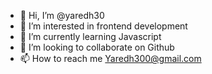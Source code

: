 - 👋 Hi, I’m @yaredh30
- 👀 I’m interested in frontend development
- 🌱 I’m currently learning Javascript
- 💞️ I’m looking to collaborate on Github
- 📫 How to reach me Yaredh300@gmail.com

<!---
yaredh30/yaredh30 is a ✨ special ✨ repository because its `README.md` (this file) appears on your GitHub profile.
You can click the Preview link to take a look at your changes.
--->
